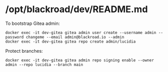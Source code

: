 # /opt/blackroad/dev/README.md
To bootstrap Gitea admin:
```
docker exec -it dev-gitea gitea admin user create --username admin --password changeme --email admin@blackroad.io --admin
docker exec -it dev-gitea gitea repo create admin/lucidia
```
Protect branches:
```
docker exec -it dev-gitea gitea admin repo signing enable --owner admin --repo lucidia --branch main
```
